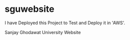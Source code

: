 # sguwebsite

I have Deployed this Project to Test and Deploy it in 'AWS'.

Sanjay Ghodawat University Website
